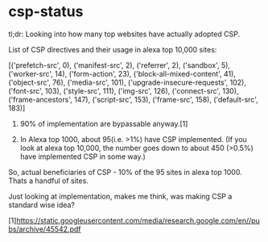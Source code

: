 # csp-status

tl;dr: Looking into how many top websites have actually adopted CSP.



List of CSP directives and their usage in alexa top 10,000 sites:

[('prefetch-src', 0), ('manifest-src', 2), ('referrer', 2), ('sandbox', 5), ('worker-src', 14), ('form-action', 23), ('block-all-mixed-content', 41), ('object-src', 76), ('media-src', 101), ('upgrade-insecure-requests', 102), ('font-src', 103), ('style-src', 111), ('img-src', 126), ('connect-src', 130), ('frame-ancestors', 147), ('script-src', 153), ('frame-src', 158), ('default-src', 183)]




1) 90% of implementation are bypassable anyway.[1] 

2) In Alexa top 1000, about 95(i.e. >1%) have CSP implemented. 
(If you look at alexa top 10,000, the number goes down to about 450 (>0.5%) have implemented CSP in some way.)

So, actual beneficiaries of CSP - 10% of the 95 sites in alexa top 1000. Thats a handful of sites.

Just looking at implementation, makes me think, was making CSP a standard wise idea?










[1]https://static.googleusercontent.com/media/research.google.com/en//pubs/archive/45542.pdf

